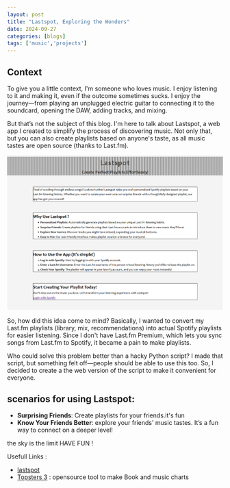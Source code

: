 ```yaml
---
layout: post
title: "Lastspot, Exploring the Wonders"
date: 2024-09-27
categories: [blogs]
tags: ['music','projects']
---
```


## Context
To give you a little context, I'm someone who loves music. I enjoy listening to it and making it, even if the outcome sometimes sucks. I enjoy the journey—from playing an unplugged electric guitar to connecting it to the soundcard, opening the DAW, adding tracks, and mixing.

But that’s not the subject of this blog. I'm here to talk about Lastspot, a web app I created to simplify the process of discovering music. Not only that, but you can also create playlists based on anyone's taste, as all music tastes are open source (thanks to Last.fm).

![lastspot homepage](/assets/lastspot.png)
<br>

So, how did this idea come to mind? Basically, I wanted to convert my Last.fm playlists (library, mix, recommendations) into actual Spotify playlists for easier listening. Since I don't have Last.fm Premium, which lets you sync songs from Last.fm to Spotify, it became a pain to make playlists.

Who could solve this problem better than a hacky Python script? I made that script, but something felt off—people should be able to use this too. So, I decided to create a the web version of the script to make it convenient for everyone.

## scenarios for using Lastspot:
- **Surprising Friends**: Create playlists for your friends.it's fun
- **Know Your Friends Better**: explore your friends' music tastes. It’s a fun way to connect on a deeper level! 

the sky is the limit
HAVE FUN !


Usefull Links :
- [lastspot](https://lastspot.vercel.app/)
- [Topsters 3](https://topsters.org/) : opensource tool to make Book and music charts 